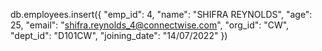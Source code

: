 db.employees.insert({
        "emp_id": 4,
        "name": "SHIFRA REYNOLDS",
        "age": 25,
        "email": "shifra.reynolds_4@connectwise.com",
        "org_id": "CW",
        "dept_id": "D101CW",
        "joining_date": "14/07/2022"
    })